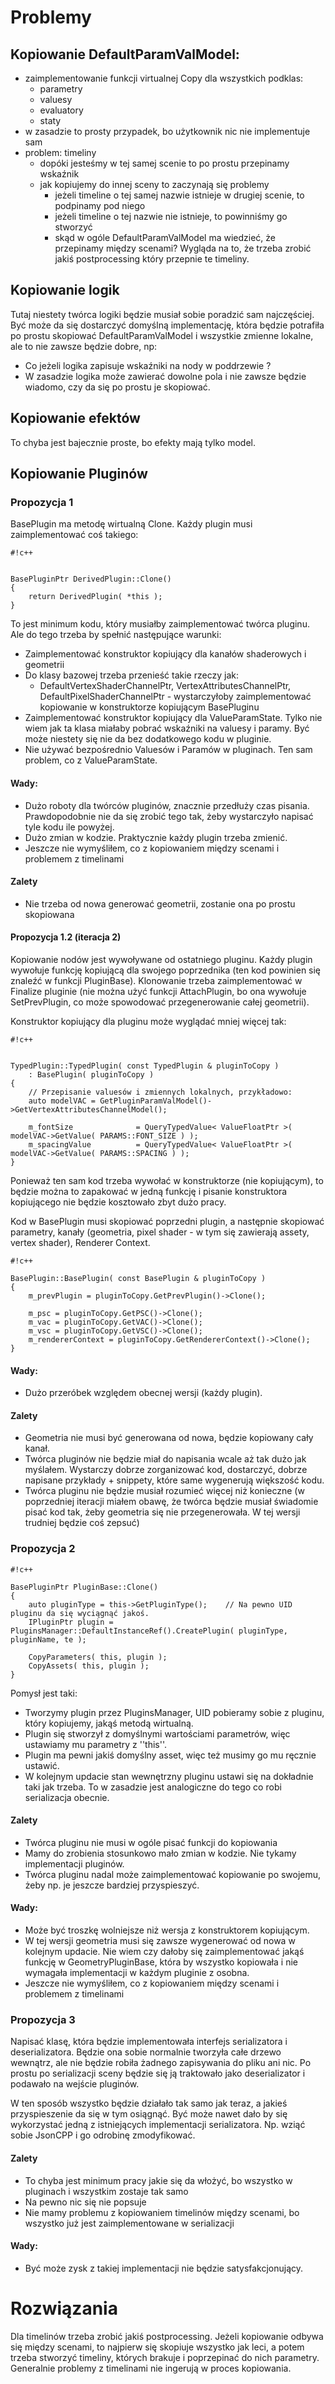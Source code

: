 # Problemy

## Kopiowanie DefaultParamValModel:

- zaimplementowanie funkcji virtualnej Copy dla wszystkich podklas:
    - parametry
    - valuesy
    - evaluatory
    - staty
- w zasadzie to prosty przypadek, bo użytkownik nic nie implementuje sam
- problem: timeliny
    - dopóki jesteśmy w tej samej scenie to po prostu przepinamy wskaźnik
    - jak kopiujemy do innej sceny to zaczynają się problemy
        - jeżeli timeline o tej samej nazwie istnieje w drugiej scenie, to podpinamy pod niego
        - jeżeli timeline o tej nazwie nie istnieje, to powinniśmy go stworzyć
        - skąd w ogóle DefaultParamValModel ma wiedzieć, że przepinamy między scenami? Wygląda na to, że trzeba zrobić jakiś postprocessing który przepnie te timeliny.

## Kopiowanie logik

Tutaj niestety twórca logiki będzie musiał sobie poradzić sam najczęściej. Być może da się dostarczyć domyślną implementację, która będzie potrafiła po prostu skopiować DefaultParamValModel i wszystkie zmienne lokalne, ale to nie zawsze będzie dobre, np:

- Co jeżeli logika zapisuje wskaźniki na nody w poddrzewie ?
- W zasadzie logika może zawierać dowolne pola i nie zawsze będzie wiadomo, czy da się po prostu je skopiować.

## Kopiowanie efektów

To chyba jest bajecznie proste, bo efekty mają tylko model.

## Kopiowanie Pluginów

### Propozycja 1

BasePlugin ma metodę wirtualną Clone. Każdy plugin musi zaimplementować coś takiego:

```
#!c++


BasePluginPtr DerivedPlugin::Clone()
{
    return DerivedPlugin( *this );
}
```

To jest minimum kodu, który musiałby zaimplementować twórca pluginu. Ale do tego trzeba by spełnić następujące warunki:

- Zaimplementować konstruktor kopiujący dla kanałów shaderowych i geometrii
- Do klasy bazowej trzeba przenieść takie rzeczy jak:
    - DefaultVertexShaderChannelPtr, VertexAttributesChannelPtr, DefaultPixelShaderChannelPtr - wystarczyłoby zaimplementować kopiowanie w konstruktorze kopiującym BasePluginu
- Zaimplementować konstruktor kopiujący dla ValueParamState. Tylko nie wiem jak ta klasa miałaby pobrać wskaźniki na valuesy i paramy. Być może niestety się nie da bez dodatkowego kodu w pluginie.
- Nie używać bezpośrednio Valuesów i Paramów w pluginach. Ten sam problem, co z ValueParamState.

#### **Wady**:

- Dużo roboty dla twórców pluginów, znacznie przedłuży czas pisania. Prawdopodobnie nie da się zrobić tego tak, żeby wystarczyło napisać tyle kodu ile powyżej.
- Dużo zmian w kodzie. Praktycznie każdy plugin trzeba zmienić.
- Jeszcze nie wymyśliłem, co z kopiowaniem między scenami i problemem z timelinami


#### **Zalety**

- Nie trzeba od nowa generować geometrii, zostanie ona po prostu skopiowana

#### Propozycja 1.2 (iteracja 2)

Kopiowanie nodów jest wywoływane od ostatniego pluginu. Każdy plugin wywołuje funkcję kopiującą dla swojego poprzednika (ten kod powinien się znaleźć w funkcji PluginBase). Klonowanie trzeba zaimplementować w Finalize pluginie (nie można użyć funkcji AttachPlugin, bo ona wywołuje SetPrevPlugin, co może spowodować przegenerowanie całej geometrii).

Konstruktor kopiujący dla pluginu może wyglądać mniej więcej tak:

```
#!c++


TypedPlugin::TypedPlugin( const TypedPlugin & pluginToCopy )
    : BasePlugin( pluginToCopy )
{
    // Przepisanie valuesów i zmiennych lokalnych, przykładowo:
    auto modelVAC = GetPluginParamValModel()->GetVertexAttributesChannelModel();

    m_fontSize              = QueryTypedValue< ValueFloatPtr >( modelVAC->GetValue( PARAMS::FONT_SIZE ) );
    m_spacingValue          = QueryTypedValue< ValueFloatPtr >( modelVAC->GetValue( PARAMS::SPACING ) );
}

```

Ponieważ ten sam kod trzeba wywołać w konstruktorze (nie kopiującym), to będzie można to zapakować w jedną funkcję i pisanie konstruktora kopiującego nie będzie kosztowało zbyt dużo pracy.

Kod w BasePlugin musi skopiować poprzedni plugin, a następnie skopiować parametry, kanały (geometria, pixel shader - w tym się zawierają assety, vertex shader), Renderer Context.


```
#!c++

BasePlugin::BasePlugin( const BasePlugin & pluginToCopy )
{
    m_prevPlugin = pluginToCopy.GetPrevPlugin()->Clone();

    m_psc = pluginToCopy.GetPSC()->Clone();
    m_vac = pluginToCopy.GetVAC()->Clone();
    m_vsc = pluginToCopy.GetVSC()->Clone();
    m_rendererContext = pluginToCopy.GetRendererContext()->Clone();
}
```

#### **Wady**:

- Dużo przeróbek względem obecnej wersji (każdy plugin).

#### **Zalety**

- Geometria nie musi być generowana od nowa, będzie kopiowany cały kanał.
- Twórca pluginów nie będzie miał do napisania wcale aż tak dużo jak myślałem. Wystarczy dobrze zorganizować kod, dostarczyć, dobrze napisane przykłady + snippety, które same wygenerują większość kodu.
- Twórca pluginu nie będzie musiał rozumieć więcej niż konieczne (w poprzedniej iteracji miałem obawę, że twórca będzie musiał świadomie pisać kod tak, żeby geometria się nie przegenerowała. W tej wersji trudniej będzie coś zepsuć)

### Propozycja 2

```
#!c++

BasePluginPtr PluginBase::Clone()
{
    auto pluginType = this->GetPluginType();    // Na pewno UID pluginu da się wyciągnąć jakoś.
    IPluginPtr plugin = PluginsManager::DefaultInstanceRef().CreatePlugin( pluginType, pluginName, te );

    CopyParameters( this, plugin );
    CopyAssets( this, plugin );
}
```

Pomysł jest taki:

- Tworzymy plugin przez PluginsManager, UID pobieramy sobie z pluginu, który kopiujemy, jakąś metodą wirtualną.
- Plugin się stworzył z domyślnymi wartościami parametrów, więc ustawiamy mu parametry z ''this''.
- Plugin ma pewni jakiś domyślny asset, więc też musimy go mu ręcznie ustawić.
- W kolejnym updacie stan wewnętrzny pluginu ustawi się na dokładnie taki jak trzeba. To w zasadzie jest analogiczne do tego co robi serializacja obecnie.

#### **Zalety**

- Twórca pluginu nie musi w ogóle pisać funkcji do kopiowania
- Mamy do zrobienia stosunkowo mało zmian w kodzie. Nie tykamy implementacji pluginów.
- Twórca pluginu nadal może zaimplementować kopiowanie po swojemu, żeby np. je jeszcze bardziej przyspieszyć.

#### **Wady**:

- Może być troszkę wolniejsze niż wersja z konstruktorem kopiującym.
- W tej wersji geometria musi się zawsze wygenerować od nowa w kolejnym updacie. Nie wiem czy dałoby się
zaimplementować jakąś funkcję w GeometryPluginBase, która by wszystko kopiowała i nie wymagała implementacji 
w każdym pluginie z osobna.
- Jeszcze nie wymyśliłem, co z kopiowaniem między scenami i problemem z timelinami


### Propozycja 3

Napisać klasę, która będzie implementowała interfejs serializatora i deserializatora.
Będzie ona sobie normalnie tworzyła całe drzewo wewnątrz, ale nie będzie robiła żadnego zapisywania do pliku ani nic. Po prostu po serializacji sceny będzie się ją traktowało jako deserializator i podawało na wejście pluginów.

W ten sposób wszystko będzie działało tak samo jak teraz, a jakieś przyspieszenie da się w tym osiągnąć. Być może nawet dało by się wykorzystać jedną z istniejących implementacji serializatora. Np. wziąć sobie JsonCPP i go odrobinę zmodyfikować.

#### **Zalety**

- To chyba jest minimum pracy jakie się da włożyć, bo wszystko w pluginach i wszystkim zostaje tak samo
- Na pewno nic się nie popsuje
- Nie mamy problemu z kopiowaniem timelinów między scenami, bo wszystko już jest zaimplementowane w serializacji

#### **Wady**:

- Być może zysk z takiej implementacji nie będzie satysfakcjonujący.

# Rozwiązania

Dla timelinów trzeba zrobić jakiś postprocessing. Jeżeli kopiowanie odbywa się między scenami, to najpierw się skopiuje wszystko jak leci, a potem trzeba stworzyć timeliny, których brakuje i poprzepinać do nich parametry.
Generalnie problemy z timelinami nie ingerują w proces kopiowania.
